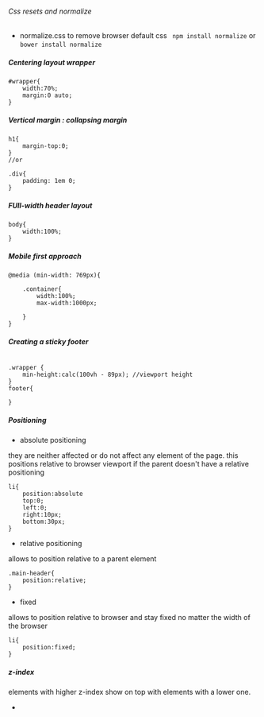 ###### Css resets and normalize 

- normalize.css to remove browser default css  ` npm install normalize` or ` bower install normalize `

##### Centering layout wrapper 

```
#wrapper{
	width:70%;
	margin:0 auto;
}
```

##### Vertical margin : collapsing margin 


```
h1{
	margin-top:0;
}
//or 

.div{
	padding: 1em 0;
}

```

##### FUll-width header layout 

```
body{
	width:100%;
}
```

##### Mobile first approach

```
@media (min-width: 769px){
	
	.container{
		width:100%;
		max-width:1000px;

	}
}
```

##### Creating a sticky footer 

```

.wrapper {
	min-height:calc(100vh - 89px); //viewport height
}
footer{
	
}

```


##### Positioning 


- absolute positioning


they are neither affected or do not affect any element of the page. this positions relative to browser viewport if the parent doesn't have a relative positioning 

```
li{
	position:absolute
	top:0;
	left:0;
	right:10px;
	bottom:30px;
}
```

- relative  positioning

allows to position relative to a parent 
element 

```
.main-header{
	position:relative;
}
``` 

- fixed 

allows to position relative to browser and stay fixed no matter the width of the browser 

```
li{
	position:fixed;
}

```


##### z-index 

elements with higher z-index show on top with elements with a lower one.




- 